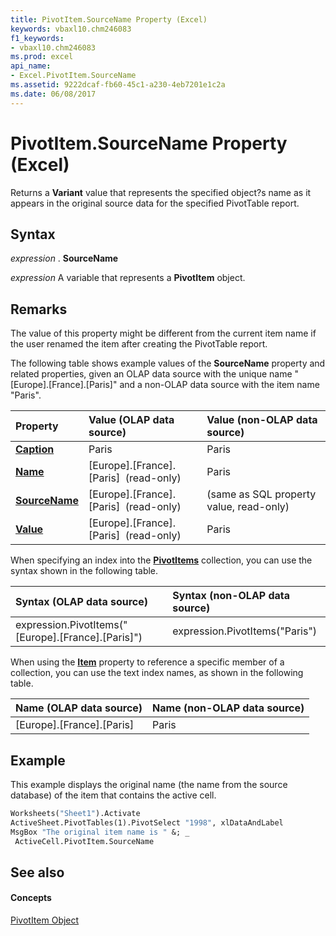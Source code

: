 ```yaml
---
title: PivotItem.SourceName Property (Excel)
keywords: vbaxl10.chm246083
f1_keywords:
- vbaxl10.chm246083
ms.prod: excel
api_name:
- Excel.PivotItem.SourceName
ms.assetid: 9222dcaf-fb60-45c1-a230-4eb7201e1c2a
ms.date: 06/08/2017
---
```



# PivotItem.SourceName Property (Excel)

Returns a **Variant** value that represents the specified object?s name as it appears in the original source data for the specified PivotTable report.


## Syntax

 _expression_ . **SourceName**

 _expression_ A variable that represents a **PivotItem** object.


## Remarks

The value of this property might be different from the current item name if the user renamed the item after creating the PivotTable report.

The following table shows example values of the **SourceName** property and related properties, given an OLAP data source with the unique name "[Europe].[France].[Paris]" and a non-OLAP data source with the item name "Paris".



|**Property**|**Value (OLAP data source)**|**Value (non-OLAP data source)**|
|:-----|:-----|:-----|
| **[Caption](pivotitem-caption-property-excel.md)**|Paris|Paris|
| **[Name](pivotitem-name-property-excel.md)**|[Europe].[France].[Paris] &nbsp;(read-only)|Paris|
| **[SourceName](pivotitem-sourcename-property-excel.md)**|[Europe].[France].[Paris] &nbsp;(read-only)|(same as SQL property value, read-only)|
| **[Value](pivotitem-value-property-excel.md)**|[Europe].[France].[Paris] &nbsp;(read-only)|Paris|
When specifying an index into the **[PivotItems](pivotitems-object-excel.md)** collection, you can use the syntax shown in the following table.



|**Syntax (OLAP data source)**|**Syntax (non-OLAP data source)**|
|:-----|:-----|
|expression.PivotItems("[Europe].[France].[Paris]")|expression.PivotItems("Paris")|
When using the **[Item](pivotitems-item-method-excel.md)** property to reference a specific member of a collection, you can use the text index names, as shown in the following table.



|**Name (OLAP data source)**|**Name (non-OLAP data source)**|
|:-----|:-----|
|[Europe].[France].[Paris]|Paris|

## Example

This example displays the original name (the name from the source database) of the item that contains the active cell.


```vb
Worksheets("Sheet1").Activate 
ActiveSheet.PivotTables(1).PivotSelect "1998", xlDataAndLabel 
MsgBox "The original item name is " &; _ 
 ActiveCell.PivotItem.SourceName
```


## See also


#### Concepts


[PivotItem Object](pivotitem-object-excel.md)

